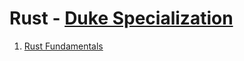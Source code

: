 # Rust - [Duke Specialization](https://www.coursera.org/specializations/rust-programming)

1. [Rust Fundamentals
](https://www.coursera.org/learn/rust-fundamentals/)

